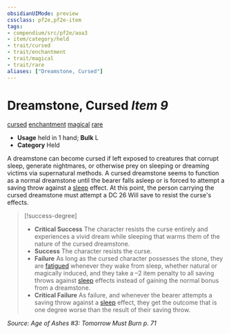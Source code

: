 ```yaml
---
obsidianUIMode: preview
cssclass: pf2e,pf2e-item
tags:
- compendium/src/pf2e/aoa3
- item/category/held
- trait/cursed
- trait/enchantment
- trait/magical
- trait/rare
aliases: ["Dreamstone, Cursed"]
---
```

# Dreamstone, Cursed *Item 9*  
[cursed](../../../rules/traits/cursed-gmg.md)  [enchantment](../../../rules/traits/enchantment.md)  [magical](../../../rules/traits/magical.md)  [rare](../../../rules/traits/rare.md)  

- **Usage** held in 1 hand; **Bulk** L
- **Category** Held

A dreamstone can become cursed if left exposed to creatures that corrupt sleep, generate nightmares, or otherwise prey on sleeping or dreaming victims via supernatural methods. A cursed dreamstone seems to function as a normal dreamstone until the bearer falls asleep or is forced to attempt a saving throw against a [sleep](../../../rules/traits/sleep.md) effect. At this point, the person carrying the cursed dreamstone must attempt a DC 26 Will save to resist the curse's effects.

> [!success-degree] 
> - **Critical Success** The character resists the curse entirely and experiences a vivid dream while sleeping that warms them of the nature of the cursed dreamstone.
> - **Success** The character resists the curse.
> - **Failure** As long as the cursed character possesses the stone, they are [fatigued](../../../rules/conditions.md#Fatigued) whenever they wake from sleep, whether natural or magically induced, and they take a –2 item penalty to all saving throws against [sleep](../../../rules/traits/sleep.md) effects instead of gaining the normal bonus from a dreamstone.
> - **Critical Failure** As failure, and whenever the bearer attempts a saving throw against a [sleep](../../../rules/traits/sleep.md) effect, they get the outcome that is one degree worse than the result of their saving throw.

*Source: Age of Ashes #3: Tomorrow Must Burn p. 71*